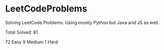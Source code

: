 # LeetCodeProblems
Solving LeetCode Problems. Using mostly Python but Java and JS as well. 

Total Solved: 81

72 Easy
9 Medium 
1 Hard
